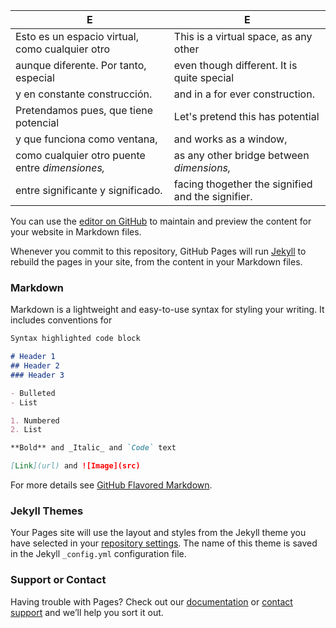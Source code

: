 

 E | E                
------------ | -------------
 Esto es un espacio virtual, como cualquier otro | This is a virtual space, as any other
 aunque diferente. Por tanto, especial           | even though different. It is quite special
 y en constante construcción.                    | and in a for ever construction.
 Pretendamos pues, que tiene potencial           | Let's pretend this has potential
 y que funciona como ventana,                    | and works as a window,
 como cualquier otro puente entre _dimensiones,_ | as any other bridge between _dimensions,_
 entre significante y significado.               | facing thogether the signified and the signifier. 


You can use the [editor on GitHub](https://github.com/marcelamarceles/marcelamarceles.github.io/edit/master/README.md) to maintain and preview the content for your website in Markdown files.

Whenever you commit to this repository, GitHub Pages will run [Jekyll](https://jekyllrb.com/) to rebuild the pages in your site, from the content in your Markdown files.

### Markdown

Markdown is a lightweight and easy-to-use syntax for styling your writing. It includes conventions for

```markdown
Syntax highlighted code block

# Header 1
## Header 2
### Header 3

- Bulleted
- List

1. Numbered
2. List

**Bold** and _Italic_ and `Code` text

[Link](url) and ![Image](src)
```

For more details see [GitHub Flavored Markdown](https://guides.github.com/features/mastering-markdown/).

### Jekyll Themes

Your Pages site will use the layout and styles from the Jekyll theme you have selected in your [repository settings](https://github.com/marcelamarceles/marcelamarceles.github.io/settings). The name of this theme is saved in the Jekyll `_config.yml` configuration file.

### Support or Contact

Having trouble with Pages? Check out our [documentation](https://docs.github.com/categories/github-pages-basics/) or [contact support](https://github.com/contact) and we’ll help you sort it out.
